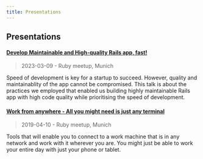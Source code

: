 ```yaml
---
title: Presentations
---
```


## Presentations

#### [Develop Maintainable and High-quality Rails app, fast!](develop-rails-apps-fast.html)
> 2023-03-09 - Ruby meetup, Munich

Speed of development is key for a startup to succeed. However, quality and maintainablity of the app cannot be compromised.
This talk is about the practices we employed that enabled us building highly maintainable Rails app with high code quality while prioritising the speed of development.

#### [Work from anywhere - All you might need is just any terminal](work-from-anywhere-ruby-meetup-2019-04-10.html)
> 2019-04-10 - Ruby meetup, Munich

Tools that will enable you to connect to a work machine that is in any network and work with it wherever you are. You might just be able to work your entire day with just your phone or tablet.
